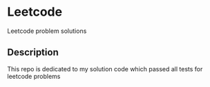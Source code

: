# Leetcode
Leetcode problem solutions

## Description
This repo is dedicated to my solution code which passed all tests for leetcode problems
